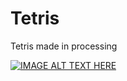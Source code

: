 # Tetris
Tetris made in processing 

[![IMAGE ALT TEXT HERE](https://img.youtube.com/vi/DCZV4p4gF8Y&feature=youtu.be/0.jpg)](https://www.youtube.com/watch?v=DCZV4p4gF8Y&feature=youtu.be)
